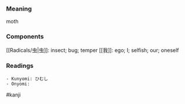 ### Meaning

moth

### Components

[[Radicals/虫|虫]]: insect; bug; temper [[我]]: ego; I; selfish; our; oneself

### Readings

```
- Kunyomi: ひむし
- Onyomi: 
```

#kanji